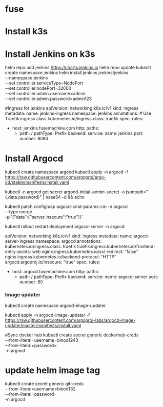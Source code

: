 
# fuse
# Install k3s 


# Install Jenkins on k3s
helm repo add jenkins https://charts.jenkins.io
helm repo update
kubectl create namespace jenkins
helm install jenkins jenkins/jenkins \
  --namespace jenkins \
  --set controller.serviceType=NodePort \
  --set controller.nodePort=32000 \
  --set controller.admin.username=admin \
  --set controller.admin.password=admin123


#Ingress for jenkins
apiVersion: networking.k8s.io/v1
kind: Ingress
metadata:
  name: jenkins-ingress
  namespace: jenkins
  annotations:
    # Use Traefik ingress class
    kubernetes.io/ingress.class: traefik
spec:
  rules:
  - host: jenkins.fusemachine.com
    http:
      paths:
      - path: /
        pathType: Prefix
        backend:
          service:
            name: jenkins
            port:
              number: 8080


# Install Argocd
kubectl create namespace argocd
kubectl apply -n argocd -f https://raw.githubusercontent.com/argoproj/argo-cd/stable/manifests/install.yaml

kubectl -n argocd get secret argocd-initial-admin-secret -o jsonpath="{.data.password}" | base64 -d && echo

kubectl patch configmap argocd-cmd-params-cm -n argocd \
  --type merge \
  -p '{"data":{"server.insecure":"true"}}'

kubectl rollout restart deployment argocd-server -n argocd





apiVersion: networking.k8s.io/v1
kind: Ingress
metadata:
  name: argocd-server-ingress
  namespace: argocd
  annotations:
    kubernetes.io/ingress.class: traefik
    traefik.ingress.kubernetes.io/frontend-entry-points: web
    nginx.ingress.kubernetes.io/ssl-redirect: "false"
    nginx.ingress.kubernetes.io/backend-protocol: "HTTP"
    argocd.argoproj.io/insecure: "true"
spec:
  rules:
  - host: argocd.fusemachine.com
    http:
      paths:
      - path: /
        pathType: Prefix
        backend:
          service:
            name: argocd-server
            port:
              number: 80


### Image updater
kubectl create namespace argocd-image-updater

kubectl apply -n argocd-image-updater -f https://raw.githubusercontent.com/argoproj-labs/argocd-image-updater/master/manifests/install.yaml


#Sync docker hub
kubectl create secret generic dockerhub-creds \
  --from-literal=username=binod1243 \
  --from-literal=password=<docker hub password>\
  -n argocd
# update helm image tag
kubectl create secret generic git-creds \
  --from-literal=username=binod132 \
  --from-literal=password=<git PAT> \
  -n argocd
